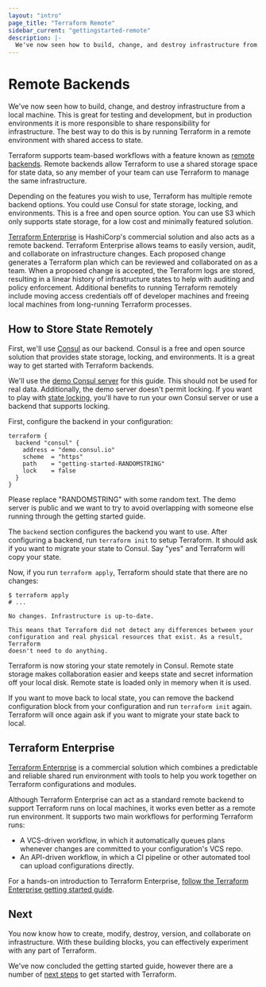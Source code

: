 ```yaml
---
layout: "intro"
page_title: "Terraform Remote"
sidebar_current: "gettingstarted-remote"
description: |-
  We've now seen how to build, change, and destroy infrastructure from a local machine. However, you can use Atlas by HashiCorp to run Terraform remotely to version and audit the history of your infrastructure.
---
```


# Remote Backends

We've now seen how to build, change, and destroy infrastructure
from a local machine. This is great for testing and development,
but in production environments it is more responsible to share responsibility
for infrastructure. The best way to do this is by running Terraform in a remote
environment with shared access to state.

Terraform supports team-based workflows with a feature known as [remote
backends](/docs/backends). Remote backends allow Terraform to use a shared
storage space for state data, so any member of your team can use Terraform to
manage the same infrastructure.

Depending on the features you wish to use, Terraform has multiple remote
backend options. You could use Consul for state storage, locking, and
environments. This is a free and open source option. You can use S3 which
only supports state storage, for a low cost and minimally featured solution.

[Terraform Enterprise](https://www.hashicorp.com/products/terraform/?utm_source=oss&utm_medium=getting-started&utm_campaign=terraform)
is HashiCorp's commercial solution and also acts as a remote backend.
Terraform Enterprise allows teams to easily version, audit, and collaborate
on infrastructure changes. Each proposed change generates
a Terraform plan which can be reviewed and collaborated on as a team.
When a proposed change is accepted, the Terraform logs are stored,
resulting in a linear history of infrastructure states to
help with auditing and policy enforcement. Additional benefits to
running Terraform remotely include moving access
credentials off of developer machines and freeing local machines
from long-running Terraform processes.

## How to Store State Remotely

First, we'll use [Consul](https://www.consul.io) as our backend. Consul
is a free and open source solution that provides state storage, locking, and
environments. It is a great way to get started with Terraform backends.

We'll use the [demo Consul server](https://demo.consul.io) for this guide.
This should not be used for real data. Additionally, the demo server doesn't
permit locking. If you want to play with [state locking](/docs/state/locking.html),
you'll have to run your own Consul server or use a backend that supports locking.

First, configure the backend in your configuration:

```hcl
terraform {
  backend "consul" {
    address = "demo.consul.io"
    scheme  = "https"
    path    = "getting-started-RANDOMSTRING"
    lock    = false
  }
}
```

Please replace "RANDOMSTRING" with some random text. The demo server is
public and we want to try to avoid overlapping with someone else running
through the getting started guide.

The `backend` section configures the backend you want to use. After
configuring a backend, run `terraform init` to setup Terraform. It should
ask if you want to migrate your state to Consul. Say "yes" and Terraform
will copy your state.

Now, if you run `terraform apply`, Terraform should state that there are
no changes:

```
$ terraform apply
# ...

No changes. Infrastructure is up-to-date.

This means that Terraform did not detect any differences between your
configuration and real physical resources that exist. As a result, Terraform
doesn't need to do anything.
```

Terraform is now storing your state remotely in Consul. Remote state
storage makes collaboration easier and keeps state and secret information
off your local disk. Remote state is loaded only in memory when it is used.

If you want to move back to local state, you can remove the backend configuration
block from your configuration and run `terraform init` again. Terraform will
once again ask if you want to migrate your state back to local.

## Terraform Enterprise

[Terraform Enterprise](https://www.hashicorp.com/products/terraform/?utm_source=oss&utm_medium=getting-started&utm_campaign=terraform) is a commercial solution which combines a predictable and reliable shared run environment with tools to help you work together on Terraform configurations and modules.

Although Terraform Enterprise can act as a standard remote backend to support Terraform runs on local machines, it works even better as a remote run environment. It supports two main workflows for performing Terraform runs:

- A VCS-driven workflow, in which it automatically queues plans whenever changes are committed to your configuration's VCS repo.
- An API-driven workflow, in which a CI pipeline or other automated tool can upload configurations directly.

For a hands-on introduction to Terraform Enterprise, [follow the Terraform Enterprise getting started guide](/docs/enterprise/getting-started/index.html).


## Next
You now know how to create, modify, destroy, version, and
collaborate on infrastructure. With these building blocks,
you can effectively experiment with any part of Terraform.

We've now concluded the getting started guide, however
there are a number of [next steps](/intro/getting-started/next-steps.html)
to get started with Terraform.
